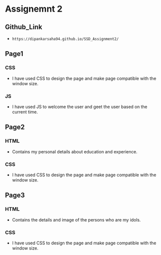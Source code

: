 # Assignemnt 2


## Github_Link
* `https://dipankarsaha94.github.io/SSD_Assignment2/`


## Page1

### CSS

* I have used CSS to design the page and make page compatible with the window size.



### JS

* I have used JS to welcome the user and geet the user based on the current time.



## Page2

### HTML

* Contains my personal details about education and experience.



### CSS

* I have used CSS to design the page and make page compatible with the window size.



## Page3
### HTML

* Contains the details and image of the persons who are my idols.



### CSS

* I have used CSS to design the page and make page compatible with the window size.
